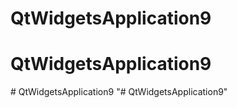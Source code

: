 # QtWidgetsApplication9
# QtWidgetsApplication9
#   Q t W i d g e t s A p p l i c a t i o n 9  
 "# QtWidgetsApplication9" 
